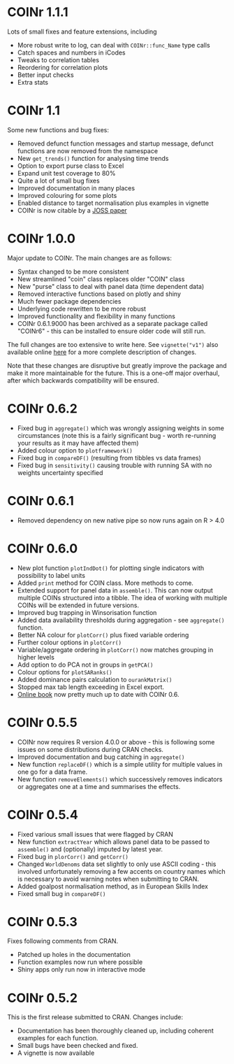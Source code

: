 # COINr 1.1.1

Lots of small fixes and feature extensions, including

* More robust write to log, can deal with `COINr::func_Name` type calls
* Catch spaces and numbers in iCodes
* Tweaks to correlation tables
* Reordering for correlation plots
* Better input checks
* Extra stats

# COINr 1.1

Some new functions and bug fixes:

* Removed defunct function messages and startup message, defunct functions are now removed from the namespace
* New `get_trends()` function for analysing time trends
* Option to export purse class to Excel
* Expand unit test coverage to 80%
* Quite a lot of small bug fixes
* Improved documentation in many places
* Improved colouring for some plots
* Enabled distance to target normalisation plus examples in vignette
* COINr is now citable by a [JOSS paper](https://doi.org/10.21105/joss.04567)

# COINr 1.0.0

Major update to COINr. The main changes are as follows:

* Syntax changed to be more consistent
* New streamlined "coin" class replaces older "COIN" class
* New "purse" class to deal with panel data (time dependent data)
* Removed interactive functions based on plotly and shiny
* Much fewer package dependencies
* Underlying code rewritten to be more robust
* Improved functionality and flexibility in many functions
* COINr 0.6.1.9000 has been archived as a separate package called "COINr6" - this can be installed to ensure older code will still run.

The full changes are too extensive to write here. See `vignette("v1")` also available online [here](https://bluefoxr.github.io/COINr/articles/v1.html) for a more complete description of changes.

Note that these changes are disruptive but greatly improve the package and make it more maintainable for the future. This is a one-off major overhaul, after which backwards compatibility will be ensured.

# COINr 0.6.2

* Fixed bug in `aggregate()` which was wrongly assigning weights in some circumstances (note this is a fairly
significant bug - worth re-running your results as it may have affected them)
* Added colour option to `plotframework()`
* Fixed bug in `compareDF()` (resulting from tibbles vs data frames)
* Fixed bug in `sensitivity()` causing trouble with running SA with no weights uncertainty specified

# COINr 0.6.1

* Removed dependency on new native pipe so now runs again on R > 4.0

# COINr 0.6.0

* New plot function `plotIndDot()` for plotting single indicators with possibility to label units
* Added `print` method for COIN class. More methods to come.
* Extended support for panel data in `assemble()`. This can now output multiple COINs structured into a tibble. The idea of working with multiple COINs will be extended in future versions.
* Improved bug trapping in Winsorisation function
* Added data availability thresholds during aggregation - see `aggregate()` function.
* Better NA colour for `plotCorr()` plus fixed variable ordering
* Further colour options in `plotCorr()`
* Variable/aggregate ordering in `plotCorr()` now matches grouping in higher levels
* Add option to do PCA not in groups in `getPCA()`
* Colour options for `plotSARanks()`
* Added dominance pairs calculation to `ourankMatrix()`
* Stopped max tab length exceeding in Excel export.
* [Online book](https://bluefoxr.github.io/COINrDoc/) now pretty much up to date with COINr 0.6.

# COINr 0.5.5

* COINr now requires R version 4.0.0 or above - this is following some issues on some distributions during CRAN checks.
* Improved documentation and bug catching in `aggregate()`
* New function `replaceDF()` which is a simple utility for multiple values in one go for a data frame.
* New function `removeElements()` which successively removes indicators or aggregates one at a time and summarises the effects.

# COINr 0.5.4

* Fixed various small issues that were flagged by CRAN
* New function `extractYear` which allows panel data to be passed to `assemble()` and (optionally) imputed by latest year.
* Fixed bug in `plorCorr()` and `getCorr()`
* Changed `WorldDenoms` data set slightly to only use ASCII coding - this involved unfortunately removing a few accents on country names which is necessary to avoid warning notes when submitting to CRAN.
* Added goalpost normalisation method, as in European Skills Index
* Fixed small bug in `compareDF()`

# COINr 0.5.3

Fixes following comments from CRAN.

* Patched up holes in the documentation
* Function examples now run where possible
* Shiny apps only run now in interactive mode

# COINr 0.5.2

This is the first release submitted to CRAN. Changes include:

* Documentation has been thoroughly cleaned up, including coherent examples for each function.
* Small bugs have been checked and fixed.
* A vignette is now available
